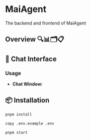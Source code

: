 # MaiAgent

The backend and frontend of MaiAgent

## Overview 🔍📊🗂️📋

## 💬 Chat Interface

### Usage

- **Chat Window:** 

## 📦 Installation

```bash
pnpm install
```

```bash
copy .env.example .env
```

```bash
pnpm start
```
